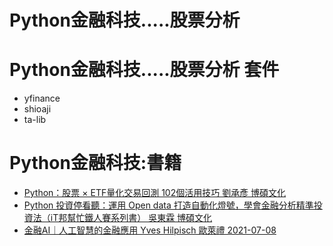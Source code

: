 # Python金融科技.....股票分析

# Python金融科技.....股票分析 套件
- yfinance
- shioaji 
- ta-lib

# Python金融科技:書籍
- [Python：股票 × ETF量化交易回測 102個活用技巧 劉承彥  博碩文化](https://www.tenlong.com.tw/products/9786263331785?list_name=srh)
- [Python 投資停看聽：運用 Open data 打造自動化燈號，學會金融分析精準投資法（iT邦幫忙鐵人賽系列書） 吳東霖 博碩文化](https://www.tenlong.com.tw/products/9786263330863?list_name=srh)
- [金融AI｜人工智慧的金融應用 Yves Hilpisch  歐萊禮 2021-07-08](https://www.tenlong.com.tw/products/9789865028381?list_name=srh)
